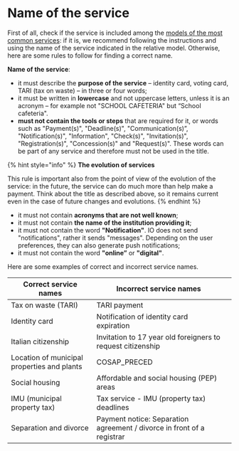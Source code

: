# Name of the service

First of all, check if the service is included among the [models of the most common services](../../catalog-of-services-and-models/the-most-frequent-service-models.md): if it is, we recommend following the instructions and using the name of the service indicated in the relative model. Otherwise, here are some rules to follow for finding a correct name. 

**Name of the service**:

* it must describe the **purpose of the service** – identity card, voting card, TARI (tax on waste) – in three or four words;
* it must be written in **lowercase** and not uppercase letters, unless it is an acronym – for example not "SCHOOL CAFETERIA" but “School cafeteria".
* **must not contain the tools or steps** that are required for it, or words such as "Payment(s)", "Deadline(s)", "Communication(s)”, "Notification(s)", "Information", "Check(s)", "Invitation(s)", "Registration(s)", "Concession(s)" and "Request(s)". These words can be part of any service and therefore must not be used in the title.

{% hint style="info" %} **The evolution of services**

This rule is important also from the point of view of the evolution of the service: in the future, the service can do much more than help make a payment. Think about the title as described above, so it remains current even in the case of future changes and evolutions. {% endhint %}

* it must not contain **acronyms that are not well known**; 
* it must not contain **the name of the institution providing it**;
* it must not contain the word **"Notification"**. IO does not send "notifications", rather it sends "messages". Depending on the user preferences, they can also generate push notifications;
* it must not contain the word **"online”** or **"digital"**.

Here are some examples of correct and incorrect service names.

<table><thead><tr><th>Correct service names</th><th>Incorrect service names</th><th data-hidden></th></tr></thead><tbody><tr><td>Tax on waste (TARI)</td><td>TARI payment</td><td></td></tr><tr><td>Identity card</td><td>Notification of identity card expiration</td><td></td></tr><tr><td>Italian citizenship</td><td>Invitation to 17 year old foreigners to request citizenship</td><td></td></tr><tr><td>Location of municipal properties and plants</td><td>COSAP_PRECED</td><td></td></tr><tr><td>Social housing</td><td>Affordable and social housing (PEP) areas</td><td></td></tr><tr><td>IMU (municipal property tax)</td><td>Tax service - IMU (property tax) deadlines</td><td></td></tr><tr><td>Separation and divorce</td><td>Payment notice: Separation agreement / divorce in front of a registrar</td><td></td></tr></tbody></table>

